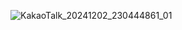![KakaoTalk_20241202_230444861_01](https://github.com/user-attachments/assets/0995342a-52f4-43af-88d3-caa14d17b2f9)
